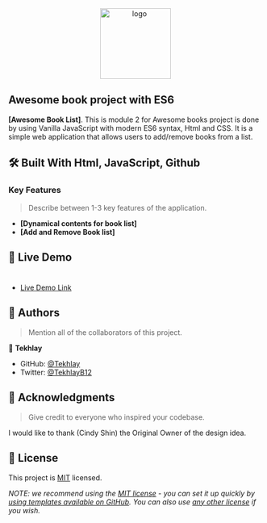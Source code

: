 <div align="center">

  <img src="murple_logo.png" alt="logo" width="140"  height="auto" />
  <br/>

</div>

<!-- PROJECT DESCRIPTION -->

## Awesome book project with ES6

**[Awesome Book List]**. This is module 2 for Awesome books project is done by using Vanilla JavaScript with modern ES6 syntax, Html and CSS. It is a simple web application that allows users to add/remove books from a list.

## 🛠 Built With Html, JavaScript, Github<a name="built-with"></a>

<!-- Features -->

### Key Features <a name="key-features"></a>

> Describe between 1-3 key features of the application.

- **[Dynamical contents for book list]**
- **[Add and Remove Book list]**

<!-- LIVE DEMO -->

## 🚀 Live Demo <a name="live-demo"></a>

> #

- [Live Demo Link](#)

<!-- AUTHORS -->

## 👥 Authors <a name="authors"></a>

> Mention all of the collaborators of this project.

👤 **Tekhlay**

- GitHub: [@Tekhlay](https://github.com/Tekhlay)
- Twitter: [@TekhlayB12](https://twitter.com/TekhlayB12)
<!-- FUTURE FEATURES -->

<!-- SUPPORT -->

<!-- ACKNOWLEDGEMENTS -->

## 🙏 Acknowledgments <a name="acknowledgements"></a>

> Give credit to everyone who inspired your codebase.

I would like to thank (Cindy Shin) the Original Owner of the design idea.

<!-- LICENSE -->

## 📝 License <a name="license"></a>

This project is [MIT](./LICENSE) licensed.

_NOTE: we recommend using the [MIT license](https://choosealicense.com/licenses/mit/) - you can set it up quickly by [using templates available on GitHub](https://docs.github.com/en/communities/setting-up-your-project-for-healthy-contributions/adding-a-license-to-a-repository). You can also use [any other license](https://choosealicense.com/licenses/) if you wish._
